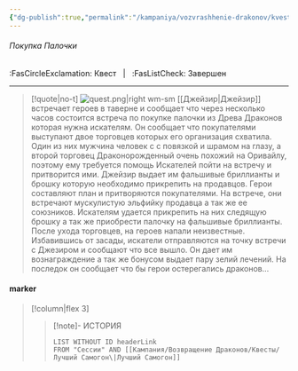 ```yaml
---
{"dg-publish":true,"permalink":"/kampaniya/vozvrashhenie-drakonov/kvesty/pokupka-palochki/","tags":["quest/completed"],"noteIcon":""}
---
```


###### Покупка Палочки
<span class="sub2">:FasCircleExclamation: Квест &nbsp; | &nbsp; :FasListCheck: Завершен </span>
___

> [!quote|no-t]
>![quest.png|right wm-sm](/img/user/%D0%90%D1%81%D1%81%D0%B5%D1%82%D1%8B/%D0%9A%D0%B0%D1%80%D1%82%D0%B8%D0%BD%D0%BA%D0%B8/%D0%9B%D0%BE%D0%B3%D0%BE/quest.png) [[Джейзир\|Джейзир]] встречает героев в таверне и сообщает что через несколько часов состоится встреча по покупке палочки из Древа Драконов которая нужна искателям.
>Он сообщает что покупателями выступают двое торговцев которых его организация схватила. Один из них мужчина человек с с повязкой и шрамом на глазу, а второй торговец Драконорожденный очень похожий на Оривайлу, поэтому ему требуется помощь Искателей пойти на встречу и притворится ими.
>Джейзир выдает им фальшивые бриллианты и брошку которую необходимо прикрепить на продавцов.
>Герои составляют план и притворяются покупателями.
>На встрече, они встречают мускулистую эльфийку продавца а так же ее союзников.
>Искателям удается прикрепить на них следящую брошку а так же приобрести палочку на фальшивые бриллианты.
>После ухода торговцев, на героев напали неизвестные.
>Избавившись от засады, искатели отправляются на точку встречи с Джезиром и сообщают что все вышло. Он дает им вознаграждение а так же бонусом выдает пару зелий лечений.
>На последок он сообщает что бы герои остерегались драконов...

#### marker
> [!column|flex 3]
>>[!note]- ИСТОРИЯ
>>```dataview
>>LIST WITHOUT ID headerLink
>>FROM "Сессии" AND [[Кампания/Возвращение Драконов/Квесты/Лучший Самогон\|Лучший Самогон]]

